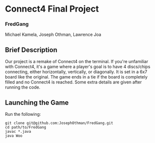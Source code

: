 # Connect4 Final Project
### FredGang
Michael Kamela, Joseph Othman, Lawrence Joa

## Brief Description
Our project is a remake of Connect4 on the terminal. If you're unfamiliar with Connect4, it's a game where a player's goal is to have 4 discs/chips connecting, either horizontally, vertically, or diagonally. It is set in a 6x7 board like the original. The game ends in a tie if the board is completely filled and no Connect4 is reached. Some extra details are given after running the code.

## Launching the Game
Run the following:
```
git clone git@github.com:JosephOthman/FredGang.git
cd path/to/FredGang
javac *.java
java Woo
```
